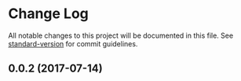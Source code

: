 # Change Log

All notable changes to this project will be documented in this file.
See [standard-version](https://github.com/conventional-changelog/standard-version) for commit guidelines.

<a name="0.0.2"></a>
## 0.0.2 (2017-07-14)
